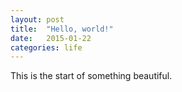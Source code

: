 ```yaml
---
layout: post
title:  "Hello, world!"
date:   2015-01-22
categories: life
---
```


This is the start of something beautiful.
